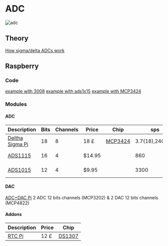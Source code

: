 # ADC
![adc](http://www.beis.de/Elektronik/DeltaSigma/ADCSinus.GIF)

## Theory

[How sigma/delta ADCs work](http://www.beis.de/Elektronik/DeltaSigma/DeltaSigma.html)


## Raspberry

### Code
[example with 3008](http://www.electroensaimada.com/adc.html)
[example with ads1x15](https://github.com/adafruit/Adafruit-Raspberry-Pi-Python-Code/tree/master/Adafruit_ADS1x15)
[example with MCP3424](https://github.com/abelectronicsuk/ABElectronics_Python_Libraries/tree/master/ADCPi)

### Modules

#### ADC 

Description|Bits|Channels|Price|Chip|sps|PGA|Datasheet
---|---|---|---|---|---|---|---
[Deltha Sigma Pi](https://www.abelectronics.co.uk/products/3/Raspberry-Pi/14/Delta-Sigma-Pi)|18|8|18 £|[MCP3424](http://www.microchip.com/wwwproducts/Devices.aspx?product=MCP3424)|3.7(18),240(12)|No|[Datasheet](http://ww1.microchip.com/downloads/en/DeviceDoc/22088c.pdf)
[ADS1115](http://www.adafruit.com/product/1085)|16|4|$14.95||860|Yes x16|[DataSheet](http://www.adafruit.com/datasheets/ads1115.pdf)
[ADS1015](http://www.adafruit.com/products/1083)|12|4|$9.95||3300|Yes x16|[Datasheet](http://adafruit.com/datasheets/ads1015.pdf)

#### DAC

[ADC+DAC Pi](https://www.abelectronics.co.uk/products/3/Raspberry-Pi/39/ADC-DAC-Pi-Raspberry-Pi-ADC-and-DAC-expansion-board) 2 ADC 12 bits channels (MCP3202) &  2 DAC 12 bits channels (MCP4822)


#### Addons
Description|Price|Chip
---|---|---
[RTC Pi](https://www.abelectronics.co.uk/products/3/Raspberry-Pi/15/RTC-Pi)|12 £|[DS1307](datasheets.maximintegrated.com/en/ds/DS1307.pdf)

